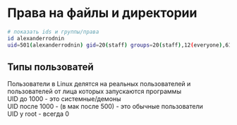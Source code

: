 # Права на файлы и директории

```bash
# показать ids и группы/права
id alexanderrodnin
uid=501(alexanderrodnin) gid=20(staff) groups=20(staff),12(everyone),61(localaccounts),79(_appserverusr),80(admin),81(_appserveradm),98(_lpadmin),703(com.apple.sharepoint.group.3),705(com.apple.sharepoint.group.5),701(com.apple.sharepoint.group.1),704(com.apple.sharepoint.group.4),33(_appstore),100(_lpoperator),204(_developer),250(_analyticsusers),395(com.apple.access_ftp),398(com.apple.access_screensharing),399(com.apple.access_ssh),400(com.apple.access_remote_ae),702(com.apple.sharepoint.group.2)
```
## Типы пользоватей
Пользователи в Linux делятся на реальных пользователей и пользователей от лица которых запускаются программы  
UID до 1000 - это системные/демоны  
UID после 1000 - (в мак после 500) - это обычные пользователи  
UID у root - всегда 0  

